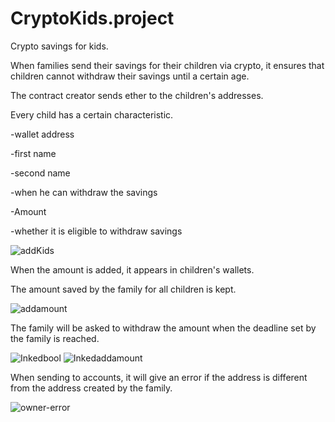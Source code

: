 # CryptoKids.project

Crypto savings for kids. 

When families send their savings for their children via crypto, it ensures that children cannot withdraw their savings until a certain age.

The contract creator sends ether to the children's addresses. 

Every child has a certain characteristic. 


-wallet address 


-first name


-second name


-when he can withdraw the savings 


-Amount


-whether it is eligible to withdraw savings


![addKids](https://user-images.githubusercontent.com/85956625/198035594-34b9ecc4-9975-4226-9f2f-6e0fb4b494fe.PNG)


When the amount is added, it appears in children's wallets.


The amount saved by the family for all children is kept.


![addamount](https://user-images.githubusercontent.com/85956625/198036247-df72b6bb-90b1-43b7-a877-f624ee4d94e2.PNG)


The family will be asked to withdraw the amount when the deadline set by the family is reached.


![Inkedbool](https://user-images.githubusercontent.com/85956625/198038097-cc6ecf31-87c6-4512-9a9d-9c5d0fe65627.jpg)
![Inkedaddamount](https://user-images.githubusercontent.com/85956625/198038104-1e3eb6e4-3378-489e-926d-9e38256e7a39.jpg)


When sending to accounts, it will give an error if the address is different from the address created by the family.



![owner-error](https://user-images.githubusercontent.com/85956625/198038580-b034b0df-4472-46c4-82cd-55db21f50880.PNG)

